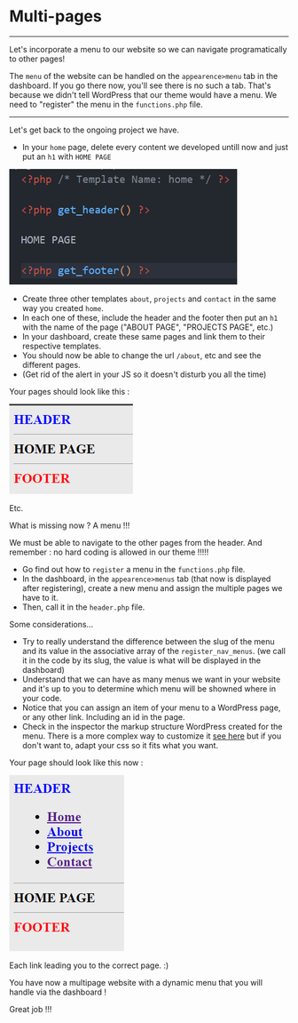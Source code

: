 # Multi-pages

---

Let's incorporate a menu to our website so we can navigate programatically to other pages!

The `menu` of the website can be handled on the `appearence>menu` tab in the dashboard. If you go there now, you'll see there is no such a tab. That's because we didn't tell WordPress that our theme would have a menu. We need to "register" the menu in the `functions.php` file.

---

Let's get back to the ongoing project we have.

- In your `home` page, delete every content we developed untill now and just put an `h1` with `HOME PAGE`

![alt text](image-7.png)

- Create three other templates `about`, `projects` and `contact` in the same way you created `home`.
- In each one of these, include the header and the footer then put an `h1` with the name of the page ("ABOUT PAGE", "PROJECTS PAGE", etc.)
- In your dashboard, create these same pages and link them to their respective templates.
- You should now be able to change the url `/about`, etc and see the different pages.
- (Get rid of the alert in your JS so it doesn't disturb you all the time)

Your pages should look like this :

![alt text](image-8.png)

Etc.

What is missing now ? A menu !!!

We must be able to navigate to the other pages from the header. And remember : no hard coding is allowed in our theme !!!!!

- Go find out how to `register` a menu in the `functions.php` file.
- In the dashboard, in the `appearence>menus` tab (that now is displayed after registering), create a new menu and assign the multiple pages we have to it.
- Then, call it in the `header.php` file.

Some considerations...

- Try to really understand the difference between the slug of the menu and its value in the associative array of the `register_nav_menus`. (we call it in the code by its slug, the value is what will be displayed in the dashboard)
- Understand that we can have as many menus we want in your website and it's up to you to determine which menu will be showned where in your code.
- Notice that you can assign an item of your menu to a WordPress page, or any other link. Including an id in the page.
- Check in the inspector the markup structure WordPress created for the menu. There is a more complex way to customize it [see here](https://savvy.co.il/en/blog/wordpress-development/create-menu-clean-markup-wordpress-templates/#) but if you don't want to, adapt your css so it fits what you want.

Your page should look like this now :

![alt text](image-9.png)

Each link leading you to the correct page. :)

You have now a multipage website with a dynamic menu that you will handle via the dashboard !

Great job !!!
